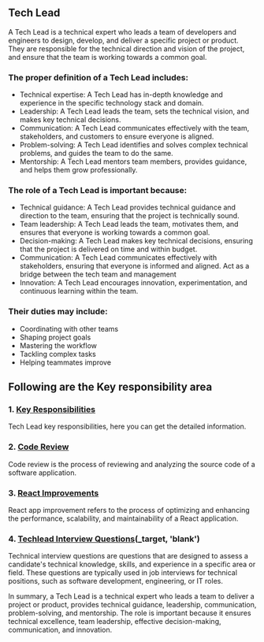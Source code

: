 ## Tech Lead

A Tech Lead is a technical expert who leads a team of developers and engineers to design, develop, and deliver a specific project or product. They are responsible for the technical direction and vision of the project, and ensure that the team is working towards a common goal.
 
### The proper definition of a Tech Lead includes:

- Technical expertise: A Tech Lead has in-depth knowledge and experience in the specific technology stack and domain.
- Leadership: A Tech Lead leads the team, sets the technical vision, and makes key technical decisions.
- Communication: A Tech Lead communicates effectively with the team, stakeholders, and customers to ensure everyone is aligned.
- Problem-solving: A Tech Lead identifies and solves complex technical problems, and guides the team to do the same.
- Mentorship: A Tech Lead mentors team members, provides guidance, and helps them grow professionally.

### The role of a Tech Lead is important because:

- Technical guidance: A Tech Lead provides technical guidance and direction to the team, ensuring that the project is technically sound.
- Team leadership: A Tech Lead leads the team, motivates them, and ensures that everyone is working towards a common goal.
- Decision-making: A Tech Lead makes key technical decisions, ensuring that the project is delivered on time and within budget.
- Communication: A Tech Lead communicates effectively with stakeholders, ensuring that everyone is informed and aligned. Act as a bridge between the tech team and management
- Innovation: A Tech Lead encourages innovation, experimentation, and continuous learning within the team.

### Their duties may include:

- Coordinating with other teams
- Shaping project goals
- Mastering the workflow
- Tackling complex tasks
- Helping teammates improve

## Following are the Key responsibility area

### 1. [Key Responsibilities](https://github.com/rohit33178/tech-lead/blob/main/key-responsibilities/index.md)
Tech Lead key responsibilities, here you can get the detailed information.

### 2. [Code Review](https://github.com/rohit33178/tech-lead/blob/main/code-review/index.md)
Code review is the process of reviewing and analyzing the source code of a software application.

### 3. [React Improvements](https://github.com/rohit33178/tech-lead/blob/main/react-improvements/index.md)
React app improvement refers to the process of optimizing and enhancing the performance, scalability, and maintainability of a React application. 

### 4. [Techlead Interview Questions](https://github.com/rohit33178/tech-lead/blob/main/interview-question/index.md)(_target, 'blank')
Technical interview questions are questions that are designed to assess a candidate's technical knowledge, skills, and experience in a specific area or field. These questions are typically used in job interviews for technical positions, such as software development, engineering, or IT roles.



In summary, a Tech Lead is a technical expert who leads a team to deliver a project or product, provides technical guidance, leadership, communication, problem-solving, and mentorship. The role is important because it ensures technical excellence, team leadership, effective decision-making, communication, and innovation.
